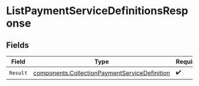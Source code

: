 # ListPaymentServiceDefinitionsResponse


## Fields

| Field                                                                                                          | Type                                                                                                           | Required                                                                                                       | Description                                                                                                    |
| -------------------------------------------------------------------------------------------------------------- | -------------------------------------------------------------------------------------------------------------- | -------------------------------------------------------------------------------------------------------------- | -------------------------------------------------------------------------------------------------------------- |
| `Result`                                                                                                       | [components.CollectionPaymentServiceDefinition](../../models/components/collectionpaymentservicedefinition.md) | :heavy_check_mark:                                                                                             | N/A                                                                                                            |